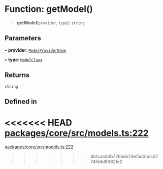 # Function: getModel()

> **getModel**(`provider`, `type`): `string`

## Parameters

• **provider**: [`ModelProviderName`](../enumerations/ModelProviderName.md)

• **type**: [`ModelClass`](../enumerations/ModelClass.md)

## Returns

`string`

## Defined in

<<<<<<< HEAD
[packages/core/src/models.ts:222](https://github.com/8bitsats/eliza/blob/b6c06b96b915454d08a65f46cfdce8da763cbf85/packages/core/src/models.ts#L222)
=======
[packages/core/src/models.ts:222](https://github.com/ai16z/eliza/blob/7fcf54e7fb2ba027d110afcc319c0b01b3f181dc/packages/core/src/models.ts#L222)
>>>>>>> 4b1caa00b77b5eb23e15d3adc3774fd4d6062fe2
